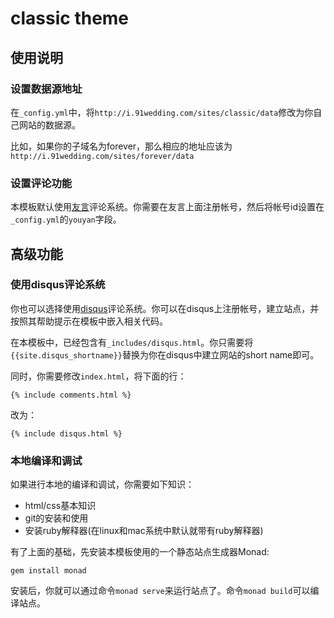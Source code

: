 # classic theme

## 使用说明

### 设置数据源地址

在`_config.yml`中，将`http://i.91wedding.com/sites/classic/data`修改为你自己网站的数据源。

比如，如果你的子域名为forever，那么相应的地址应该为`http://i.91wedding.com/sites/forever/data`

### 设置评论功能

本模板默认使用[友言](http://www.uyan.cc/)评论系统。你需要在友言上面注册帐号，然后将帐号id设置在`_config.yml`的`youyan`字段。

## 高级功能

### 使用disqus评论系统

你也可以选择使用[disqus](http://disqus.com/)评论系统。你可以在disqus上注册帐号，建立站点，并按照其帮助提示在模板中嵌入相关代码。

在本模板中，已经包含有`_includes/disqus.html`。你只需要将`{{site.disqus_shortname}}`替换为你在disqus中建立网站的short name即可。

同时，你需要修改`index.html`，将下面的行：

```
{% include comments.html %}
```

改为：

```
{% include disqus.html %}
```

### 本地编译和调试

如果进行本地的编译和调试，你需要如下知识：

- html/css基本知识
- git的安装和使用
- 安装ruby解释器(在linux和mac系统中默认就带有ruby解释器)

有了上面的基础，先安装本模板使用的一个静态站点生成器Monad:

```
gem install monad
```

安装后，你就可以通过命令`monad serve`来运行站点了。命令`monad build`可以编译站点。

